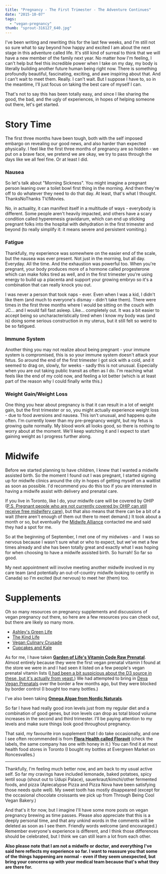 ```yaml
---
title: "Pregnancy - The First Trimester - The Adventure Continues"
date: "2015-10-07"
tags:
  - "vegan-pregnancy"
thumb: "sprout-316127_640.jpg"
---
```


I've been writing and rewriting this for the last few weeks, and I'm still not so sure what to say beyond how happy and excited I am about the next stage in this adventure called life. It's still kind of surreal to think that we will have a new member of the family next year. No matter how I'm feeling, I can't help but feel this incredible power when I take on my day, my body is literally building another future human being right now. There is something profoundly beautiful, fascinating, exciting, and awe inspiring about that. And I can't wait to meet them. Really. I can't wait. But I suppose I have to, so in the meantime, I'll just focus on taking the best care of myself I can.

That's not to say this has been totally easy, and since I like sharing the good, the bad, and the ugly of experiences, in hopes of helping someone out there, let's get started.

# Story Time

The first three months have been tough, both with the self imposed embargo on revealing our good news, and also harder than expected physically. I feel like the first three months of pregnancy are so hidden - we put on a brave face, we pretend we are okay, we try to pass through the days like we all feel fine. Or at least I did.

### Nausea

So let's talk about "Morning Sickness". You might imagine a pregnant person leaning over a toilet bowl first thing in the morning. And then they're off to do whatever they need to do that day. At least, that's what I thought. ThanksNoThanks TV/Movies.

No, in actuality, it can manifest itself in a multitude of ways - everybody is different. Some people aren't heavily impacted, and others have a scary condition called hyperemesis gravidarum, which can end up sticking pregnant folks into the hospital with dehydration in the first trimester and beyond (to really simplify it: it means severe and persistent vomiting.)

### Fatigue

Thankfully, my experience was somewhere on the easier end of the scale, but the nausea was ever present. Not just in the morning, but all day. Everyday. All the time. And the exhaustion was powerful too. When you're pregnant, your body produces more of a hormone called progesterone which can make folks tired as well, and in the first trimester you're using energy to build up a placenta and support your growing embryo so it's a combination that can really knock you out.

I was never a person that took naps - ever. Even when I was a kid, I didn't like them (and much to everyone's dismay - didn't take them). There were times in the first three months where I would be sitting on the couch with JC... and I would fall fast asleep. Like... completely out. It was a bit easier to accept being so uncharacteristically tired when I know my body was (and is) doing some serious construction in my uterus, but it still felt so weird to be so fatigued.

### Immune System

Another thing you may not realize about being pregnant - your immune system is compromised, this is so your immune system doesn't attack your fetus. So around the end of the first trimester I got sick with a cold, and it seemed to drag on, slowly, for weeks - sadly this is not unusual. Especially when you are out taking public transit as often as I do. I'm reaching what feels like the end of my cold now, and feeling a lot better (which is at least part of the reason why I could finally write this.)

### Weight Gain/Weight Loss

One thing you hear about pregnancy is that it can result in a lot of weight gain, but the first trimester or so, you might actually experience weight loss - due to food aversions and nausea. This isn't unusual, and happens quite often. I'm currently lower than my pre-pregnancy weight, but my fetus is growing quite normally. My blood work all looks good, so there is nothing to worry about at the moment. We'll keep watching it and I expect to start gaining weight as I progress further along.

# Midwife

Before we started planning to have children, I knew that I wanted a midwife assisted birth. So the moment I found out I was pregnant, I started signing up for midwife clinics around the city in hopes of getting myself on a waitlist as soon as possible. I'd recommend you do this too if you are interested in having a midwife assist with delivery and prenatal care.

If you live in Toronto, like I do, your midwife care will be covered by OHIP ([P.S. Pregnant people who are not currently covered by OHIP can still receive free midwifery care](http://www.ontariomidwives.ca/midwife/q-a)), but that also means that there can be a bit of a wait (there aren't enough of them out there to meet demand.) It took about a month or so, but eventually the [Midwife Alliance](http://midwifealliance.ca/) contacted me and said they had a spot for me.

So at the beginning of September, I met one of my midwives - and  I was so nervous because I wasn't sure what or who to expect, but we've met a few times already and she has been totally great and exactly what I was hoping for when choosing to have a midwife assisted birth. So hurrah! So far so good.

My next appointment will involve meeting another midwife involved in my care team (and potentially an out-of-country midwife looking to certify in Canada) so I'm excited (but nervous) to meet her (them) too.

# Supplements

Oh so many resources on pregnancy supplements and discussions of vegan pregnancy out there, so here are a few resources you can check out, but there are likely so many more.

- [Ashley's Green Life](http://www.ashleysgreenlife.com/2013/10/my-vegan-prenatal-vitamins-supplments.html)
- [The Kind Life](http://thekindlife.com/blog/2012/01/kind-classics-vegan-pregnancy-q-2/)
- [Vegan Culinary Crusade](http://veganculinarycrusade.com/2015/06/the-epic-update-vegan-pregnancy-and-life-adventures/)
- [Cupcakes and Kale](http://www.cupcakesandkale.ca/search/label/vegan%20pregnancy)


As for me, I have taken **[Garden of Life's Vitamin Code Raw Prenatal](http://www.gardenoflife.com/Products-for-Life/Vitamin-Code/Multivitamin-Formulas/RAW-Prenatal.aspx)**. Almost entirely because they were the first vegan prenatal vitamin I found at the store we were in and I had seen it listed on a few people's vegan prenatal vitamin lists ([I had been a bit suspicious about the D3 source in these, but it's actually from yeast.](http://sistahvegan.com/2009/10/11/raw-vegan-organic-prenatal-vitamins/)) We had attempted to bring in [Deva Vegan Prenatals](http://www.devanutrition.com/vegan-prenatal-multivitamin-mineral-one-daily.html) over the border a few months ago, but they were blocked by border control (I bought too many bottles.)

I've also been taking **[Omega Algae from Nordic Naturals](http://www.nordicnaturals.com/en/Products/Product_Details/514/?ProdID=1649)**.

So far I have had really good iron levels just from my regular diet and a combination of good genes, but iron levels can drop as total blood volume increases in the second and third trimester. I'll be paying attention to my levels and make sure things look good throughout pregnancy.

That said, my favourite iron supplement that I do take occasionally, and one I see often recommended is from **[Flora Health called Floravit](http://www.nordicnaturals.com/en/Products/Product_Details/514/?ProdID=1649)** (check the labels, the same company has one with honey in it.) You can find it at most health food stores in Toronto (I bought my bottles at Evergreen Market on Roncesvalles.)

* * *

Thankfully, I'm feeling much better now, and am back to my usual active self. So far my cravings have included lemonade, baked potatoes, spicy lentil soup (shout out to Udupi Palace), sauerkraut/kimchi/other fermented foods, and pizza (Apiecalypse Pizza and Pizza Nova have been satisfying those needs quite well). My sweet tooth has mostly disappeared (except for the occasional chocolate croissants we pick up from Through Being Cool Vegan Bakery.)

And that's it for now, but I imagine I'll have some more posts on vegan pregnancy brewing as time passes. Please also appreciate that this is a deeply personal time, and that any unkind words in the comments will be deleted as soon as I see them. Friendly words welcome (and encouraged.) Remember everyone's experience is different, and I think those differences should be celebrated, but I think we can still learn a lot from each other.

**Also please note that I am not a midwife or doctor, and everything I've said here reflects my experience so far. I want to reassure you that some of the things happening are normal - even if they seem unexpected, but bring your concerns up with your medical team because that's what they are there for.**
